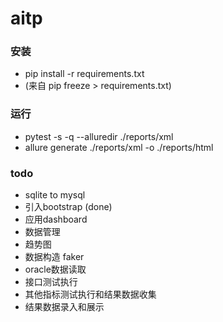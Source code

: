 # aitp

### 安装
- pip install -r requirements.txt
- (来自 pip freeze > requirements.txt)

### 运行
-  pytest -s -q --alluredir ./reports/xml
- allure generate ./reports/xml -o ./reports/html


### todo
- sqlite to mysql
- 引入bootstrap (done)
- 应用dashboard
- 数据管理
- 趋势图
- 数据构造 faker
- oracle数据读取
- 接口测试执行
- 其他指标测试执行和结果数据收集
- 结果数据录入和展示

